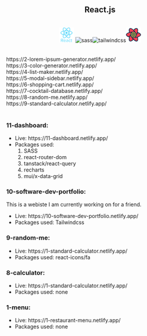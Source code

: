 <div align="center"><h2>React.js</h2><br><img src="https://raw.githubusercontent.com/devicons/devicon/master/icons/react/react-original-wordmark.svg" alt="react" width="40" height="40"/>
<img src="https://www.vectorlogo.zone/logos/sass-lang/sass-lang-icon.svg" alt="sass" width="40" height="40"/><img src="https://www.vectorlogo.zone/logos/tailwindcss/tailwindcss-icon.svg" alt="tailwindcss" width="40" height="40"/><img src="https://raw.githubusercontent.com/bestofjs/bestofjs/master/apps/bestofjs-nextjs/public/logos/react-query.dark.svg" alt="tanstack/react-query" width="40" height="40"/></div><br>

<br>
https://2-lorem-ipsum-generator.netlify.app/<br>
https://3-color-generator.netlify.app/<br>
https://4-list-maker.netlify.app/<br>
https://5-modal-sidebar.netlify.app/<br>
https://6-shopping-cart.netlify.app/<br>
https://7-cocktail-database.netlify.app/<br>
https://8-random-me.netlify.app/<br>
https://9-standard-calculator.netlify.app/<br>
<br>

 <div><h3>11-dashboard:</h3>
 <ul>
 <li>Live: https://11-dashboard.netlify.app/</li>
 <li>
 Packages used:
  <ol>
   <li>SASS</li>
   <li>react-router-dom</li>
   <li>tanstack/react-query</li>
   <li>recharts</li>
   <li>mui/x-data-grid</li>
  </ol>
 </li>
 </ul>
 </div>
 
 <div><h3>10-software-dev-portfolio:</h3>
 This is a webiste I am currently working on for a friend.
 <ul>
 <li>Live: https://10-software-dev-portfolio.netlify.app/</li>
 <li>
 Packages used: Tailwindcss
 </li>
 </ul>
 </div>

<div><h3>9-random-me:</h3>
 <ul>
 <li>Live: https://1-standard-calculator.netlify.app/</li>
 <li>
 Packages used: react-icons/fa
 </li>
 </ul>
 </div>

 <div><h3>8-calculator:</h3>
 <ul>
 <li>Live: https://1-standard-calculator.netlify.app/</li>
 <li>
 Packages used: none
 </li>
 </ul>
 </div>
 
 <div><h3>1-menu:</h3>
 <ul>
 <li>Live: https://1-restaurant-menu.netlify.app/</li>
 <li>
 Packages used: none
 </li>
 </ul>
 </div>
 </div>





